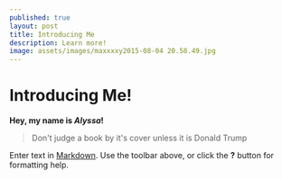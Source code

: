 ```yaml
---
published: true
layout: post
title: Introducing Me
description: Learn more! 
image: assets/images/maxxxxy2015-08-04 20.58.49.jpg 
---
```



# Introducing Me! 

**Hey, my name is _Alyssa_!**

> Don't judge a book by it's cover unless it is Donald Trump

Enter text in [Markdown](http://daringfireball.net/projects/markdown/). Use the toolbar above, or click the **?** button for formatting help.
